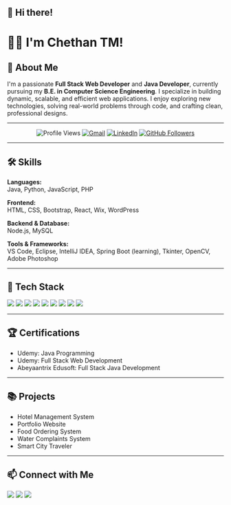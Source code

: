 ## 👋 Hi there!
# 👨‍💻 I'm Chethan TM!

## 🚀 About Me  
I'm a passionate **Full Stack Web Developer** and **Java Developer**, currently pursuing my **B.E. in Computer Science Engineering**. I specialize in building dynamic, scalable, and efficient web applications. I enjoy exploring new technologies, solving real-world problems through code, and crafting clean, professional designs.

---

<!-- Profile Views & Connect -->
<p align="center">
  <img src="https://komarev.com/ghpvc/?username=Chethan-TM2003&label=Profile%20views&color=0e75b6&style=flat" alt="Profile Views" />
  <a href="mailto:chethantm174@gmail.com"><img src="https://img.shields.io/badge/Gmail-D14836?style=for-the-badge&logo=gmail&logoColor=white" alt="Gmail"/></a>
  <a href="https://www.linkedin.com/in/chethan-tm-040b18228"><img src="https://img.shields.io/badge/LinkedIn-0A66C2?style=for-the-badge&logo=linkedin&logoColor=white" alt="LinkedIn"/></a>
  <a href="https://github.com/Chethan-TM2003"><img src="https://img.shields.io/github/followers/Chethan-TM2003?label=Follow&style=social" alt="GitHub Followers"/></a>
</p>

---

## 🛠️ Skills

**Languages:**  
Java, Python, JavaScript, PHP

**Frontend:**  
HTML, CSS, Bootstrap, React, Wix, WordPress

**Backend & Database:**  
Node.js, MySQL

**Tools & Frameworks:**  
VS Code, Eclipse, IntelliJ IDEA, Spring Boot (learning), Tkinter, OpenCV, Adobe Photoshop

---

## 🔧 Tech Stack
<p>
  <img src="https://img.shields.io/badge/Java-007396?style=for-the-badge&logo=java&logoColor=white"/>
  <img src="https://img.shields.io/badge/React-61DAFB?style=for-the-badge&logo=react&logoColor=black"/>
  <img src="https://img.shields.io/badge/HTML5-E34F26?style=for-the-badge&logo=html5&logoColor=white"/>
  <img src="https://img.shields.io/badge/CSS3-1572B6?style=for-the-badge&logo=css3&logoColor=white"/>
  <img src="https://img.shields.io/badge/JavaScript-F7DF1E?style=for-the-badge&logo=javascript&logoColor=black"/>
  <img src="https://img.shields.io/badge/MySQL-4479A1?style=for-the-badge&logo=mysql&logoColor=white"/>
  <img src="https://img.shields.io/badge/Git-F05032?style=for-the-badge&logo=git&logoColor=white"/>
  <img src="https://img.shields.io/badge/Postman-FF6C37?style=for-the-badge&logo=postman&logoColor=white"/>
  <img src="https://img.shields.io/badge/Spring-6DB33F?style=for-the-badge&logo=spring&logoColor=white"/>
</p>

---

## 🏆 Certifications
- Udemy: Java Programming  
- Udemy: Full Stack Web Development  
- Abeyaantrix Edusoft: Full Stack Java Development  

---

## 📚 Projects
- Hotel Management System  
- Portfolio Website  
- Food Ordering System  
- Water Complaints System  
- Smart City Traveler  

---

## 📫 Connect with Me
<p>
  <a href="mailto:chethantm174@gmail.com"><img src="https://img.shields.io/badge/Gmail-D14836?style=for-the-badge&logo=gmail&logoColor=white"/></a>
  <a href="https://www.linkedin.com/in/chethan-tm-040b18228"><img src="https://img.shields.io/badge/LinkedIn-0A66C2?style=for-the-badge&logo=linkedin&logoColor=white"/></a>
  <a href="https://github.com/Chethan-TM2003"><img src="https://img.shields.io/badge/GitHub-181717?style=for-the-badge&logo=github&logoColor=white"/></a>
</p>

